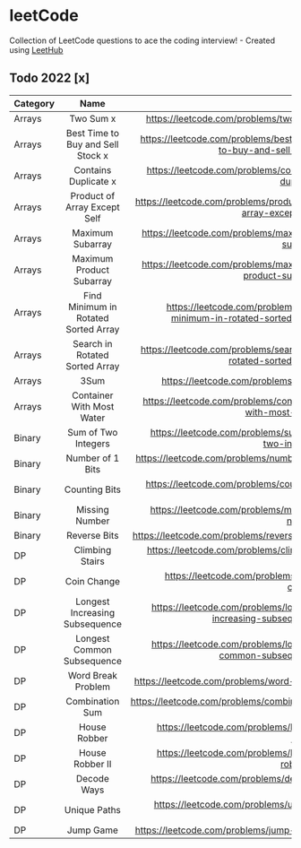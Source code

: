 # leetCode
Collection of LeetCode questions to ace the coding interview! - Created using [LeetHub](https://github.com/QasimWani/LeetHub)

## Todo 2022 [x]

| Category |      Name                            |                       Link                                          | solved | Notes |
|----------|:------------------------------------:|--------------------------------------------------------------------:|:------:|:-----:|
| Arrays   | Two Sum x                            | https://leetcode.com/problems/two-sum/                              |   yes  |       |
| Arrays   | Best Time to Buy and Sell Stock x    | https://leetcode.com/problems/best-time-to-buy-and-sell-stock/      |   no   |       |
| Arrays   | Contains Duplicate x                 | https://leetcode.com/problems/contains-duplicate/                   |   no   |       |
| Arrays   | Product of Array Except Self         | https://leetcode.com/problems/product-of-array-except-self/         |   no   |       |
| Arrays   | Maximum Subarray                     | https://leetcode.com/problems/maximum-subarray/                     |   no   |       |
| Arrays   | Maximum Product Subarray             | https://leetcode.com/problems/maximum-product-subarray/             |   no   |       |
| Arrays   | Find Minimum in Rotated Sorted Array | https://leetcode.com/problems/find-minimum-in-rotated-sorted-array/ |   no   |       |
| Arrays   | Search in Rotated Sorted Array       | https://leetcode.com/problems/search-in-rotated-sorted-array/       |   no   |       |
| Arrays   | 3Sum                                 | https://leetcode.com/problems/3sum/                                 |   no   |       |
| Arrays   | Container With Most Water            | https://leetcode.com/problems/container-with-most-water/            |   no   |       |
| Binary   | Sum of Two Integers                  | https://leetcode.com/problems/sum-of-two-integers/                  |   no   |       |
| Binary   | Number of 1 Bits                     | https://leetcode.com/problems/number-of-1-bits/                     |   no   |       |
| Binary   | Counting Bits                        | https://leetcode.com/problems/counting-bits/                        |   no   |       |
| Binary   | Missing Number                       | https://leetcode.com/problems/missing-number/                       |   no   |       |
| Binary   | Reverse Bits                         | https://leetcode.com/problems/reverse-bits/                         |   no   |       |
| DP       | Climbing Stairs                      | https://leetcode.com/problems/climbing-stairs/                      |   no   |       |
| DP       | Coin Change                          | https://leetcode.com/problems/coin-change/                          |   no   |       |
| DP       | Longest Increasing Subsequence       | https://leetcode.com/problems/longest-increasing-subsequence/       |   no   |       |
| DP       | Longest Common Subsequence           | https://leetcode.com/problems/longest-common-subsequence/           |   no   |       |
| DP       | Word Break Problem                   | https://leetcode.com/problems/word-break/                           |   no   |       |
| DP       | Combination Sum                      | https://leetcode.com/problems/combination-sum/                      |   no   |       |
| DP       | House Robber                         | https://leetcode.com/problems/house-robber/                         |   no   |       |
| DP       | House Robber II                      | https://leetcode.com/problems/house-robber-ii/                      |   no   |       |
| DP       | Decode Ways                          | https://leetcode.com/problems/decode-ways/                          |   no   |       |
| DP       | Unique Paths                         | https://leetcode.com/problems/unique-paths/                         |   no   |       |
| DP       | Jump Game                            | https://leetcode.com/problems/jump-game/                            |   no   |       |
